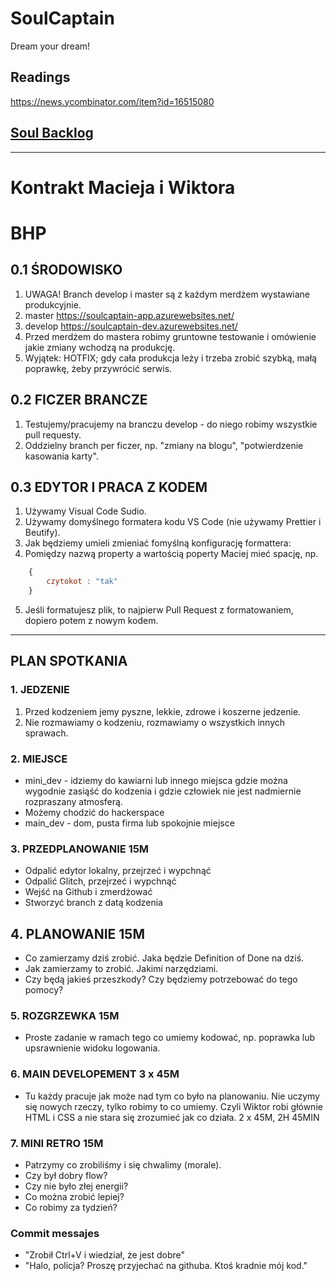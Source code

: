 # SoulCaptain
Dream your dream!

## Readings
https://news.ycombinator.com/item?id=16515080

## [Soul Backlog](https://gitlab.com/maciejjankowski/soulcaptain/boards?scope=all&utf8=%E2%9C%93&state=opened&assignee_username=roktiw)

---

# Kontrakt Macieja i Wiktora

# BHP

## 0.1 ŚRODOWISKO

1. UWAGA! Branch develop i master są z każdym merdżem wystawiane produkcyjnie.
2. master https://soulcaptain-app.azurewebsites.net/
3. develop https://soulcaptain-dev.azurewebsites.net/
4. Przed merdżem do mastera robimy gruntowne testowanie i omówienie jakie zmiany wchodzą na produkcję.
5. Wyjątek: HOTFIX; gdy cała produkcja leży i trzeba zrobić szybką, małą poprawkę, żeby przywrócić serwis.

## 0.2 FICZER BRANCZE  
1. Testujemy/pracujemy na branczu develop - do niego robimy wszystkie pull requesty.
2. Oddzielny branch per ficzer, np. "zmiany na blogu", "potwierdzenie kasowania karty".


## 0.3 EDYTOR I PRACA Z KODEM   
1. Używamy Visual Code Sudio.
2. Używamy domyślnego formatera kodu VS Code (nie używamy Prettier i Beutify).
3. Jak będziemy umieli zmieniać fomyślną konfigurację formattera:
4. Pomiędzy nazwą property a wartością poperty Maciej mieć spację, np. 
```js
    {
        czytokot : "tak"
    }   
```
5. Jeśli formatujesz plik, to najpierw Pull Request z formatowaniem, dopiero potem z nowym kodem.

---

## PLAN SPOTKANIA

### 1. JEDZENIE
1. Przed kodzeniem jemy pyszne, lekkie, zdrowe i koszerne jedzenie.
2. Nie rozmawiamy o kodzeniu, rozmawiamy o wszystkich innych sprawach.


### 2. MIEJSCE
* mini_dev - idziemy do kawiarni lub innego miejsca gdzie można wygodnie zasiąść do kodzenia i gdzie człowiek nie jest nadmiernie rozpraszany atmosferą.
* Możemy chodzić do hackerspace
* main_dev - dom, pusta firma lub spokojnie miejsce

### 3. PRZEDPLANOWANIE 15M
* Odpalić edytor lokalny, przejrzeć i wypchnąć
* Odpalić Glitch, przejrzeć i wypchnąć
* Wejść na Github i zmerdżować
* Stworzyć branch z datą kodzenia

## 4. PLANOWANIE 15M
* Co zamierzamy dziś zrobić. Jaka będzie Definition of Done na dziś.
* Jak zamierzamy to zrobić. Jakimi narzędziami.
* Czy będą jakieś przeszkody? Czy będziemy potrzebować do tego pomocy?

### 5. ROZGRZEWKA 15M
* Proste zadanie w ramach tego co umiemy kodować, np. poprawka lub upsrawnienie widoku logowania. 

### 6. MAIN DEVELOPEMENT 3 x 45M
* Tu każdy pracuje jak może nad tym co było na planowaniu. Nie uczymy się nowych rzeczy, tylko robimy to co umiemy. Czyli Wiktor robi głównie HTML i CSS a nie stara się zrozumieć jak co działa. 2 x 45M, 2H 45MIN

### 7. MINI RETRO 15M
* Patrzymy co zrobiliśmy i się chwalimy (morale).
* Czy był dobry flow?
* Czy nie było złej energii?
* Co można zrobić lepiej?
* Co robimy za tydzień?

### Commit messajes
* "Zrobił Ctrl+V i wiedział, że jest dobre"
* "Halo, policja? Proszę przyjechać na githuba. Ktoś kradnie mój kod."

